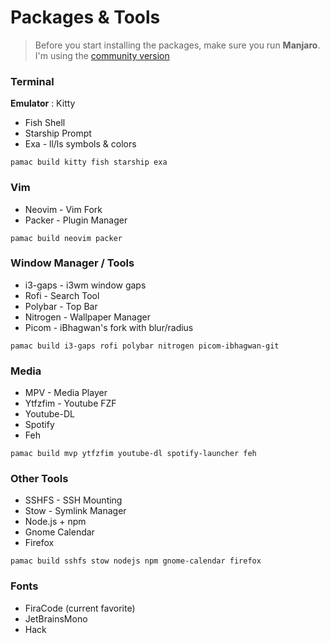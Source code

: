 # Packages & Tools

> Before you start installing the packages, make sure you run **Manjaro**. I'm using the [community version](https://manjaro.org/download/)


### Terminal
**Emulator** : Kitty
* Fish Shell
* Starship Prompt
* Exa - ll/ls symbols & colors

```
pamac build kitty fish starship exa
```


### Vim

* Neovim - Vim Fork
* Packer - Plugin Manager

```
pamac build neovim packer
```

### Window Manager / Tools

* i3-gaps - i3wm window gaps
* Rofi - Search Tool
* Polybar - Top Bar
* Nitrogen - Wallpaper Manager
* Picom - iBhagwan's fork with blur/radius

```
pamac build i3-gaps rofi polybar nitrogen picom-ibhagwan-git
```

### Media

* MPV - Media Player
* Ytfzfim - Youtube FZF
* Youtube-DL
* Spotify
* Feh

```
pamac build mvp ytfzfim youtube-dl spotify-launcher feh
```

### Other Tools

* SSHFS - SSH Mounting
* Stow - Symlink Manager
* Node.js + npm
* Gnome Calendar
* Firefox

```
pamac build sshfs stow nodejs npm gnome-calendar firefox
```

### Fonts
* FiraCode (current favorite)
* JetBrainsMono
* Hack
